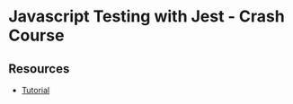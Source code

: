 # Javascript Testing with Jest - Crash Course

## Resources

- [Tutorial](https://www.youtube.com/watch?v=IPiUDhwnZxA)
